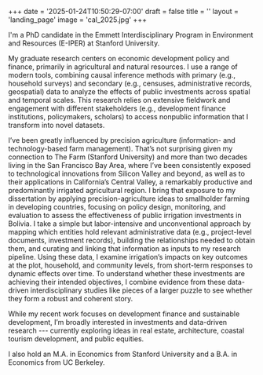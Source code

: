 +++
date = '2025-01-24T10:50:29-07:00'
draft = false
title = ''
layout = 'landing_page'
image = 'cal_2025.jpg'
+++

I'm a PhD candidate in the Emmett Interdisciplinary Program in Environment and Resources (E-IPER) at Stanford University.


My graduate research centers on economic development policy and finance, primarily in agricultural and natural resources. I use a range of modern tools, combining causal inference methods with primary (e.g., household surveys) and secondary (e.g., censuses, administrative records, geospatial) data to analyze the effects of public investments across spatial and temporal scales. This research relies on extensive fieldwork and engagement with different stakeholders (e.g., development finance institutions, policymakers, scholars) to access nonpublic information that I transform into novel datasets.


I’ve been greatly influenced by precision agriculture (information- and technology-based farm management). That’s not surprising given my connection to The Farm (Stanford University) and more than two decades living in the San Francisco Bay Area, where I’ve been consistently exposed to technological innovations from Silicon Valley and beyond, as well as to their applications in California’s Central Valley, a remarkably productive and predominantly irrigated agricultural region. I bring that exposure to my dissertation by applying precision-agriculture ideas to smallholder farming in developing countries, focusing on policy design, monitoring, and evaluation to assess the effectiveness of public irrigation investments in Bolivia. I take a simple but labor-intensive and unconventional approach by mapping which entities hold relevant administrative data (e.g., project-level documents, investment records), building the relationships needed to obtain them, and curating and linking that information as inputs to my research pipeline. Using these data, I examine irrigation’s impacts on key outcomes at the plot, household, and community levels, from short-term responses to dynamic effects over time. To understand whether these investments are achieving their intended objectives, I combine evidence from these data-driven interdisciplinary studies like pieces of a larger puzzle to see whether they form a robust and coherent story.


While my recent work focuses on development finance and sustainable development, I’m broadly interested in investments and data-driven research --- currently exploring ideas in real estate, architecture, coastal tourism development, and public equities.


I also hold an M.A. in Economics from Stanford University and a B.A. in Economics from UC Berkeley.